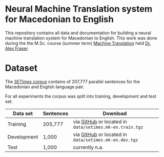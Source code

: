 # Neural Machine Translation system for Macedonian to English

This repository contains all data and documentation for building a neural
machine translation system for Macedonian to English. This work was done during
the the M.Sc. course (summer term) [Machine Translation](http://cis.lmu.de/~fraser/mt_2017/)
held [Dr. Alex Fraser](http://cis.lmu.de/~fraser/).

# Dataset

The [*SETimes corpus*](http://nlp.ffzg.hr/resources/corpora/setimes/) contains
of 207,777 parallel sentences for the Macedonian and English language pair.

For all experiments the corpus was split into training, development and
test set:

| Data set    | Sentences | Download
| ----------- | --------- | -----------------------------------------------------------------------------------------------------------------------------------------
| Training    | 205,777   | via [GitHub](https://github.com/stefan-it/nmt-mk-en/raw/master/data/setimes.mk-en.train.tgz) or located in `data/setimes.mk-en.train.tgz`
| Development |   1,000   | via [GitHub](https://github.com/stefan-it/nmt-mk-en/raw/master/data/setimes.mk-en.dev.tgz) or located in `data/setimes.mk-en.dev.tgz`
| Test        |   1,000   | currently n.a.

